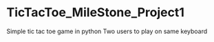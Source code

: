 # TicTacToe_MileStone_Project1
Simple tic tac toe game in python 
Two users to play on same keyboard

